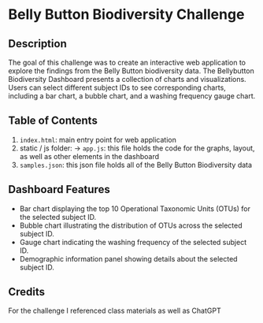# Belly Button Biodiversity Challenge


## Description
The goal of this challenge was to create an interactive web application to explore the findings from the Belly Button biodiversity data. The Bellybutton Biodiversity Dashboard presents a collection of charts and visualizations. Users can select different subject IDs to see corresponding charts, including a bar chart, a bubble chart, and a washing frequency gauge chart.

## Table of Contents
1. ` index.html `:  main entry point for web application
2. static / js folder:
-> ` app.js `: this file holds the code for the graphs, layout, as well as other elements in the dashboard
3. ` samples.json `: this json file holds all of the Belly Button Biodiversity data

## Dashboard Features
- Bar chart displaying the top 10 Operational Taxonomic Units (OTUs) for the selected subject ID.
- Bubble chart illustrating the distribution of OTUs across the selected subject ID.
- Gauge chart indicating the washing frequency of the selected subject ID.
- Demographic information panel showing details about the selected subject ID.

## Credits
For the challenge I referenced class materials as well as ChatGPT
